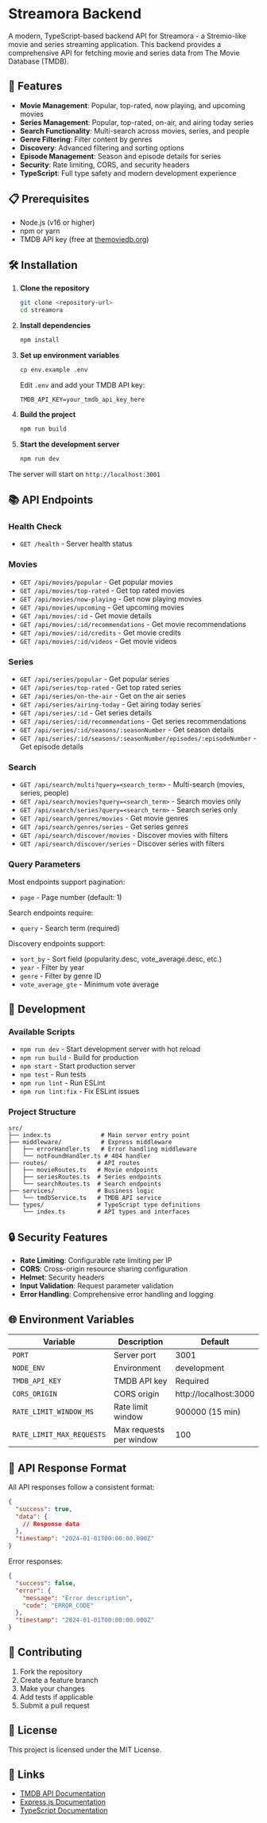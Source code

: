 # Streamora Backend

A modern, TypeScript-based backend API for Streamora - a Stremio-like movie and series streaming application. This backend provides a comprehensive API for fetching movie and series data from The Movie Database (TMDB).

## 🚀 Features

- **Movie Management**: Popular, top-rated, now playing, and upcoming movies
- **Series Management**: Popular, top-rated, on-air, and airing today series
- **Search Functionality**: Multi-search across movies, series, and people
- **Genre Filtering**: Filter content by genres
- **Discovery**: Advanced filtering and sorting options
- **Episode Management**: Season and episode details for series
- **Security**: Rate limiting, CORS, and security headers
- **TypeScript**: Full type safety and modern development experience

## 📋 Prerequisites

- Node.js (v16 or higher)
- npm or yarn
- TMDB API key (free at [themoviedb.org](https://www.themoviedb.org/settings/api))

## 🛠️ Installation

1. **Clone the repository**
   ```bash
   git clone <repository-url>
   cd streamora
   ```

2. **Install dependencies**
   ```bash
   npm install
   ```

3. **Set up environment variables**
   ```bash
   cp env.example .env
   ```
   
   Edit `.env` and add your TMDB API key:
   ```env
   TMDB_API_KEY=your_tmdb_api_key_here
   ```

4. **Build the project**
   ```bash
   npm run build
   ```

5. **Start the development server**
   ```bash
   npm run dev
   ```

The server will start on `http://localhost:3001`

## 📚 API Endpoints

### Health Check
- `GET /health` - Server health status

### Movies
- `GET /api/movies/popular` - Get popular movies
- `GET /api/movies/top-rated` - Get top rated movies
- `GET /api/movies/now-playing` - Get now playing movies
- `GET /api/movies/upcoming` - Get upcoming movies
- `GET /api/movies/:id` - Get movie details
- `GET /api/movies/:id/recommendations` - Get movie recommendations
- `GET /api/movies/:id/credits` - Get movie credits
- `GET /api/movies/:id/videos` - Get movie videos

### Series
- `GET /api/series/popular` - Get popular series
- `GET /api/series/top-rated` - Get top rated series
- `GET /api/series/on-the-air` - Get on the air series
- `GET /api/series/airing-today` - Get airing today series
- `GET /api/series/:id` - Get series details
- `GET /api/series/:id/recommendations` - Get series recommendations
- `GET /api/series/:id/seasons/:seasonNumber` - Get season details
- `GET /api/series/:id/seasons/:seasonNumber/episodes/:episodeNumber` - Get episode details

### Search
- `GET /api/search/multi?query=<search_term>` - Multi-search (movies, series, people)
- `GET /api/search/movies?query=<search_term>` - Search movies only
- `GET /api/search/series?query=<search_term>` - Search series only
- `GET /api/search/genres/movies` - Get movie genres
- `GET /api/search/genres/series` - Get series genres
- `GET /api/search/discover/movies` - Discover movies with filters
- `GET /api/search/discover/series` - Discover series with filters

### Query Parameters

Most endpoints support pagination:
- `page` - Page number (default: 1)

Search endpoints require:
- `query` - Search term (required)

Discovery endpoints support:
- `sort_by` - Sort field (popularity.desc, vote_average.desc, etc.)
- `year` - Filter by year
- `genre` - Filter by genre ID
- `vote_average_gte` - Minimum vote average

## 🔧 Development

### Available Scripts

- `npm run dev` - Start development server with hot reload
- `npm run build` - Build for production
- `npm start` - Start production server
- `npm test` - Run tests
- `npm run lint` - Run ESLint
- `npm run lint:fix` - Fix ESLint issues

### Project Structure

```
src/
├── index.ts              # Main server entry point
├── middleware/           # Express middleware
│   ├── errorHandler.ts   # Error handling middleware
│   └── notFoundHandler.ts # 404 handler
├── routes/              # API routes
│   ├── movieRoutes.ts   # Movie endpoints
│   ├── seriesRoutes.ts  # Series endpoints
│   └── searchRoutes.ts  # Search endpoints
├── services/            # Business logic
│   └── tmdbService.ts   # TMDB API service
└── types/               # TypeScript type definitions
    └── index.ts         # API types and interfaces
```

## 🔒 Security Features

- **Rate Limiting**: Configurable rate limiting per IP
- **CORS**: Cross-origin resource sharing configuration
- **Helmet**: Security headers
- **Input Validation**: Request parameter validation
- **Error Handling**: Comprehensive error handling and logging

## 🌐 Environment Variables

| Variable | Description | Default |
|----------|-------------|---------|
| `PORT` | Server port | 3001 |
| `NODE_ENV` | Environment | development |
| `TMDB_API_KEY` | TMDB API key | Required |
| `CORS_ORIGIN` | CORS origin | http://localhost:3000 |
| `RATE_LIMIT_WINDOW_MS` | Rate limit window | 900000 (15 min) |
| `RATE_LIMIT_MAX_REQUESTS` | Max requests per window | 100 |

## 📝 API Response Format

All API responses follow a consistent format:

```json
{
  "success": true,
  "data": {
    // Response data
  },
  "timestamp": "2024-01-01T00:00:00.000Z"
}
```

Error responses:

```json
{
  "success": false,
  "error": {
    "message": "Error description",
    "code": "ERROR_CODE"
  },
  "timestamp": "2024-01-01T00:00:00.000Z"
}
```

## 🤝 Contributing

1. Fork the repository
2. Create a feature branch
3. Make your changes
4. Add tests if applicable
5. Submit a pull request

## 📄 License

This project is licensed under the MIT License.

## 🔗 Links

- [TMDB API Documentation](https://developers.themoviedb.org/3)
- [Express.js Documentation](https://expressjs.com/)
- [TypeScript Documentation](https://www.typescriptlang.org/)

